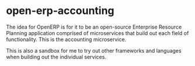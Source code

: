 # open-erp-accounting

The idea for OpenERP is for it to be an open-source Enterprise Resource Planning application comprised of microservices
that build out each field of functionality. This is the accounting microservice.

This is also a sandbox for me to try out other frameworks and languages when building out the individual services.
